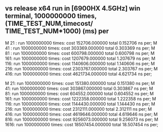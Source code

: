 ## vs release x64 run in [6900HX 4.5GHz] win terminal, 1000000000 times, (TIME_TEST_NUM,timecost/ TIME_TEST_NUM*1000) (ms) per

M 21 : run 1000000000 times: cost 152706.000000  total 0.152706 ns per;
M 41 : run 1000000000 times: cost 303369.000000  total 0.303369 ns per;
M 81 : run 1000000000 times: cost 600798.000000  total 0.600798 ns per;
M 161: run 1000000000 times: cost 1207679.000000 total 1.207679 ns per;
M 116: run 1000000000 times: cost 1140606.000000 total 1.140606 ns per;
M 216: run 1000000000 times: cost 2303767.000000 total 2.303767 ns per;
M 416: run 1000000000 times: cost 4621734.000000 total 4.621734 ns per;

M 21:   run 1000000000 times: cost 151380.000000   total 0.151380  ns per;
M 41:   run 1000000000 times: cost 303867.000000   total 0.303867  ns per;
M 81:   run 1000000000 times: cost 604552.000000   total 0.604552  ns per;
M 161:  run 1000000000 times: cost 1222358.000000  total 1.222358  ns per;
M 116:  run 1000000000 times: cost 1144430.000000  total 1.144430  ns per;
M 216:  run 1000000000 times: cost 2312111.000000  total 2.312111  ns per;
M 416:  run 1000000000 times: cost 4619646.000000  total 4.619646  ns per;
M 816:  run 1000000000 times: cost 9256073.000000  total 9.256073  ns per;
M 1616: run 1000000000 times: cost 18507454.000000 total 18.507454 ns per;
